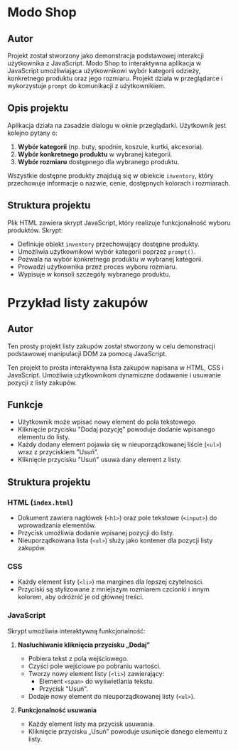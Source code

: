 # Modo Shop
## Autor
Projekt został stworzony jako demonstracja podstawowej interakcji użytkownika z JavaScript.
Modo Shop to interaktywna aplikacja w JavaScript umożliwiająca użytkownikowi wybór kategorii odzieży, konkretnego produktu oraz jego rozmiaru. Projekt działa w przeglądarce i wykorzystuje `prompt` do komunikacji z użytkownikiem.

## Opis projektu
Aplikacja działa na zasadzie dialogu w oknie przeglądarki. Użytkownik jest kolejno pytany o:
1. **Wybór kategorii** (np. buty, spodnie, koszule, kurtki, akcesoria).
2. **Wybór konkretnego produktu** w wybranej kategorii.
3. **Wybór rozmiaru** dostępnego dla wybranego produktu.

Wszystkie dostępne produkty znajdują się w obiekcie `inventory`, który przechowuje informacje o nazwie, cenie, dostępnych kolorach i rozmiarach.

## Struktura projektu
Plik HTML zawiera skrypt JavaScript, który realizuje funkcjonalność wyboru produktów. Skrypt:
- Definiuje obiekt `inventory` przechowujący dostępne produkty.
- Umożliwia użytkownikowi wybór kategorii poprzez `prompt()`.
- Pozwala na wybór konkretnego produktu w wybranej kategorii.
- Prowadzi użytkownika przez proces wyboru rozmiaru.
- Wypisuje w konsoli szczegóły wybranego produktu.







# Przykład listy zakupów
## Autor
Ten prosty projekt listy zakupów został stworzony w celu demonstracji podstawowej manipulacji DOM za pomocą JavaScript.

Ten projekt to prosta interaktywna lista zakupów napisana w HTML, CSS i JavaScript. Umożliwia użytkownikom dynamiczne dodawanie i usuwanie pozycji z listy zakupów.

## Funkcje
- Użytkownik może wpisać nowy element do pola tekstowego.
- Kliknięcie przycisku "Dodaj pozycję" powoduje dodanie wpisanego elementu do listy.
- Każdy dodany element pojawia się w nieuporządkowanej liście (`<ul>`) wraz z przyciskiem "Usuń".
- Kliknięcie przycisku "Usuń" usuwa dany element z listy.

## Struktura projektu
### HTML (`index.html`)
- Dokument zawiera nagłówek (`<h1>`) oraz pole tekstowe (`<input>`) do wprowadzania elementów.
- Przycisk umożliwia dodanie wpisanej pozycji do listy.
- Nieuporządkowana lista (`<ul>`) służy jako kontener dla pozycji listy zakupów.

### CSS
- Każdy element listy (`<li>`) ma margines dla lepszej czytelności.
- Przyciski są stylizowane z mniejszym rozmiarem czcionki i innym kolorem, aby odróżnić je od głównej treści.

### JavaScript
Skrypt umożliwia interaktywną funkcjonalność:
1. **Nasłuchiwanie kliknięcia przycisku „Dodaj”**
   - Pobiera tekst z pola wejściowego.
   - Czyści pole wejściowe po pobraniu wartości.
   - Tworzy nowy element listy (`<li>`) zawierający:
     - Element `<span>` do wyświetlania tekstu.
     - Przycisk "Usuń".
   - Dodaje nowy element do nieuporządkowanej listy (`<ul>`).
   
2. **Funkcjonalność usuwania**
   - Każdy element listy ma przycisk usuwania.
   - Kliknięcie przycisku „Usuń” powoduje usunięcie danego elementu z listy.




